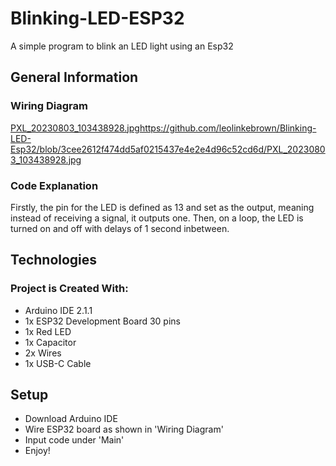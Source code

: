 # Blinking-LED-ESP32

A simple program to blink an LED light using an Esp32

## General Information

### Wiring Diagram

[PXL_20230803_103438928.jpg](https://github.com/leolinkebrown/Blinking-LED-Esp32/blob/3cee2612f474dd5af0215437e4e2e4d96c52cd6d/PXL_20230803_103438928.jpg)https://github.com/leolinkebrown/Blinking-LED-Esp32/blob/3cee2612f474dd5af0215437e4e2e4d96c52cd6d/PXL_20230803_103438928.jpg

### Code Explanation

Firstly, the pin for the LED is defined as 13 and set as the output, meaning instead of receiving a signal, it outputs one. Then, on a loop, the LED is turned on and off with delays of 1 second inbetween. 

## Technologies

### Project is Created With:

- Arduino IDE 2.1.1
- 1x ESP32 Development Board 30 pins
- 1x Red LED
- 1x Capacitor
- 2x Wires
- 1x USB-C Cable

## Setup

- Download Arduino IDE
- Wire ESP32 board as shown in 'Wiring Diagram'
- Input code under 'Main'
- Enjoy!


